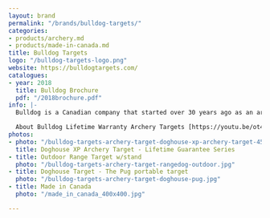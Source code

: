 ```yaml
---
layout: brand
permalink: "/brands/bulldog-targets/"
categories:
- products/archery.md
- products/made-in-canada.md
title: Bulldog Targets
logo: "/bulldog-targets-logo.png"
website: https://bulldogtargets.com/
catalogues:
- year: 2018
  title: Bulldog Brochure
  pdf: "/2018brochure.pdf"
info: |-
  Bulldog is a Canadian company that started over 30 years ago as an archery pro-shop. They designed their own target which is the first one in the world to feature a guaranteed lifetime warranty.

  About Bulldog Lifetime Warranty Archery Targets [https://youtu.be/ot4HL9TbuIU](https://youtu.be/ot4HL9TbuIU "https://youtu.be/ot4HL9TbuIU")
photos:
- photo: "/bulldog-targets-archery-target-doghouse-xp-archery-target-4530685378595_1400x.jpg"
  title: Doghouse XP Archery Target - Lifetime Guarantee Series
- title: Outdoor Range Target w/stand
  photo: "/bulldog-targets-archery-target-rangedog-outdoor.jpg"
- title: Doghouse Target - The Pug portable target
  photo: "/bulldog-targets-archery-target-doghouse-pug.jpg"
- title: Made in Canada
  photo: "/made_in_canada_400x400.jpg"

---
```

